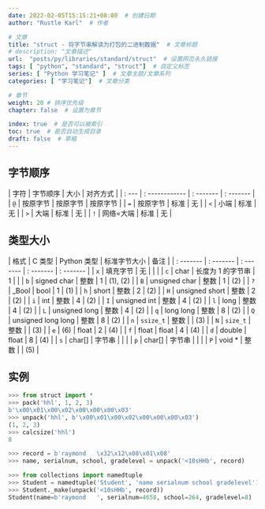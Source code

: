 ```yaml
---
date: 2022-02-05T15:15:21+08:00  # 创建日期
author: "Rustle Karl"  # 作者

# 文章
title: "struct - 将字节串解读为打包的二进制数据"  # 文章标题
# description: "文章描述"
url:  "posts/py/libraries/standard/struct"  # 设置网页永久链接
tags: [ "python", "standard", "struct"]  # 自定义标签
series: [ "Python 学习笔记" ]  # 文章主题/文章系列
categories: [ "学习笔记"]  # 文章分类

# 章节
weight: 20 # 排序优先级
chapter: false  # 设置为章节

index: true  # 是否可以被索引
toc: true  # 是否自动生成目录
draft: false  # 草稿
---
```


## 字节顺序

| 字符 | 字节顺序 | 大小 | 对齐方式 |
| : --- | : ------------ | : ------- | : ------- |
| ` @ ` | 按原字节 | 按原字节 | 按原字节 |
| ` = ` | 按原字节 | 标准 | 无 |
| `<` | 小端 | 标准 | 无 |
| `>` | 大端 | 标准 | 无 |
| ` ! ` | 网络=大端 | 标准 | 无 |

## 类型大小

| 格式 | C 类型 | Python 类型 | 标准字节大小 | 备注 |
| : ------- | : ------- | : ------- | : ------- | : ------- |
| `x` | 填充字节 | 无 | | |
| `c` | char | 长度为 1 的字节串 | 1 | |
| `b` | signed char | 整数 | 1 | (1), (2) |
| `B` | unsigned char | 整数 | 1 | (2) |
| ` ? ` | _Bool | bool | 1 | (1) |
| `h` | short | 整数 | 2 | (2) |
| `H` | unsigned short | 整数 | 2 | (2) |
| `i` | int | 整数 | 4 | (2) |
| `I` | unsigned int | 整数 | 4 | (2) |
| `l` | long | 整数 | 4 | (2) |
| `L` | unsigned long | 整数 | 4 | (2) |
| `q` | long long | 整数 | 8 | (2) |
| `Q` | unsigned long long | 整数 | 8 | (2) |
| `n` | `ssize_t` | 整数 | | (3) |
| `N` | `size_t` | 整数 | | (3) |
| `e` | (6) | float | 2 | (4) |
| `f` | float | float | 4 | (4) |
| `d` | double | float | 8 | (4) |
| `s` | char[] | 字节串 | | |
| `p` | char[] | 字节串 | | |
| `P` | void * | 整数 | | (5) |

## 实例

```python
>>> from struct import *
>>> pack('hhl', 1, 2, 3)
b'\x00\x01\x00\x02\x00\x00\x00\x03'
>>> unpack('hhl', b'\x00\x01\x00\x02\x00\x00\x00\x03')
(1, 2, 3)
>>> calcsize('hhl')
8
```

```python
>>> record = b'raymond   \x32\x12\x08\x01\x08'
>>> name, serialnum, school, gradelevel = unpack('<10sHHb', record)

>>> from collections import namedtuple
>>> Student = namedtuple('Student', 'name serialnum school gradelevel')
>>> Student._make(unpack('<10sHHb', record))
Student(name=b'raymond   ', serialnum=4658, school=264, gradelevel=8)
```
